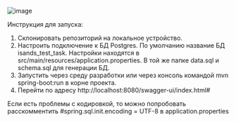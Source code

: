 ![image](https://github.com/ma3xim/isands_test_task/assets/29982333/3d255c1e-5079-41f8-96c1-cc392ae4cbc3)


Инструкция для запуска:
1. Склонировать репозиторий на локальное устройство.
2. Настроить подключение к БД Postgres. По умолчанию название БД isands_test_task. Настройки находятся в src/main/resources/application.properties. В той же папке data.sql и schema.sql для генерации БД.
3. Запустить через среду разработки или через консоль командой mvn spring-boot:run в корне проекта.
4. Перейти по адресу http://localhost:8080/swagger-ui/index.html#

Если есть проблемы с кодировкой, то можно попробовать расскомментить #spring.sql.init.encoding = UTF-8 в application.properties
